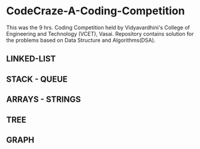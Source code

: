 # CodeCraze-A-Coding-Competition
This was the 9 hrs. Coding Competition held by Vidyavardhini's College of Engineering and Technology (VCET), Vasai.
Repository contains solution for the problems based on Data Structure and Algorithms(DSA).
## LINKED-LIST
## STACK - QUEUE
## ARRAYS - STRINGS
## TREE
## GRAPH
